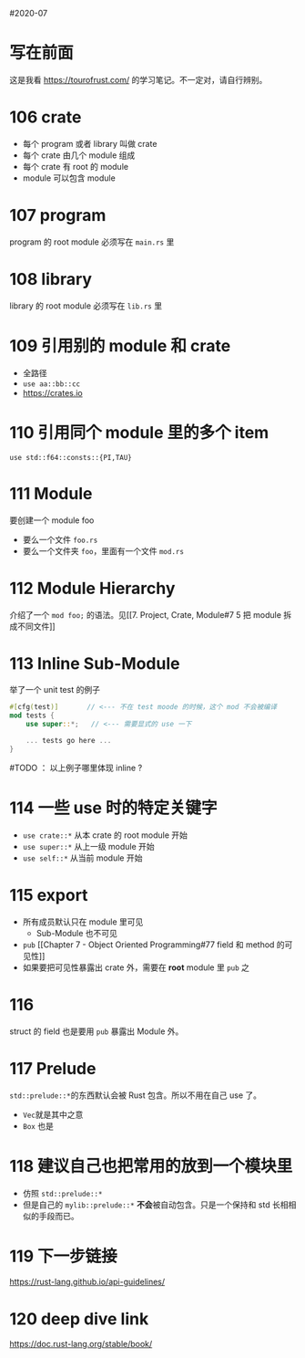 #2020-07

# 写在前面
这是我看 https://tourofrust.com/ 的学习笔记。不一定对，请自行辨别。

# 106 crate
- 每个 program 或者 library 叫做 crate
- 每个 crate 由几个 module 组成
- 每个 crate 有 root 的 module
- module 可以包含 module

# 107 program
program 的 root module 必须写在 `main.rs` 里

# 108 library
library 的 root module 必须写在 `lib.rs` 里

# 109 引用别的 module 和 crate
- 全路径
- `use aa::bb::cc`
- https://crates.io

# 110 引用同个 module 里的多个 item
`use std::f64::consts::{PI,TAU}`

# 111 Module
要创建一个 module foo 
- 要么一个文件 `foo.rs`
- 要么一个文件夹 `foo`，里面有一个文件 `mod.rs`

# 112 Module Hierarchy
介绍了一个 `mod foo;` 的语法。见[[7. Project, Crate, Module#7 5 把 module 拆成不同文件]]

# 113 Inline Sub-Module
举了一个 unit test 的例子

``` Rust
#[cfg(test)]       // <--- 不在 test moode 的时候，这个 mod 不会被编译
mod tests {
    use super::*;   // <--- 需要显式的 use 一下

    ... tests go here ...
}
```
#TODO ： 以上例子哪里体现 inline ?

# 114 一些 use 时的特定关键字
- `use crate::*` 从本 crate 的 root module 开始
- `use super::*` 从上一级 module 开始
- `use self::*` 从当前 module 开始

# 115 export
- 所有成员默认只在 module 里可见
	- Sub-Module 也不可见
- `pub` [[Chapter 7 - Object Oriented Programming#77 field 和 method 的可见性]]
- 如果要把可见性暴露出 crate 外，需要在 **root** module 里 `pub` 之

# 116
struct 的 field 也是要用 `pub` 暴露出 Module 外。

# 117 Prelude
`std::prelude::*`的东西默认会被 Rust 包含。所以不用在自己  use 了。
- `Vec`就是其中之意
- `Box` 也是

# 118 建议自己也把常用的放到一个模块里
- 仿照 `std::prelude::*`
- 但是自己的 `mylib::prelude::*` **不会**被自动包含。只是一个保持和 std 长相相似的手段而已。

# 119 下一步链接
https://rust-lang.github.io/api-guidelines/

# 120 deep dive link
https://doc.rust-lang.org/stable/book/
